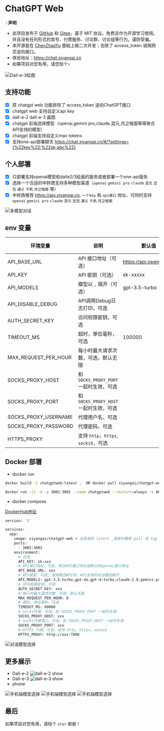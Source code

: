 # ChatGPT Web
💡**声明**
- 此项目发布于 [GitHub](https://github.com/cmyang-it/xiyangai-chatgpt-web) 和 [Gitee](https://gitee.com/cmyang-it/xiyangai-chatgpt-web)，基于 MIT 协议，免费且作为开源学习使用。并且没有任何形式的卖号、付费服务、讨论群、讨论组等行为。谨防受骗。
- 本开源是在 [ChenZhaoYu](https://github.com/Chanzhaoyu/chatgpt-web) 基础上做二次开发；去除了 access_token 调用网页逆向接口。
- 体验地址：https://chat.xiyangai.cn
- 如果项目对您有用，请您给个`⭐`


![Dall-e-3绘图](https://easyimage.cmyang.cn/i/2024/07/16/yyptni.webp)

## 支持功能
- [x] 原 chatgpt web 功能排除了 access_token 逆向ChatGPT接口
- [x] chatgpt web 支持自定义api key
- [X] dall-e-2 dall-e-3 画图
- [X] chatgpt 前端选择模型（openai,gemini pro,claude,混元,月之暗面等等聚合API支持的模型）
- [X] chatgpt 前端支持自定义max tokens
- [X] 支持one-api部署聊天 https://chat.xiyangai.cn/#/?settings={%22key%22:%22sk-abc%22}

## 个人部署
- [x] 只部署支持openai模型和dalle2/3绘画的服务或者部署一个one-api服务
- [x] 选择一个合适的中转商支持多种模型渠道（`openai` `gemini pro` `claude` `混元` `豆包` `通义` `千帆` `月之暗面` 等）
- [x] 中转商推荐 https://api.xiyangai.cn, `一个key` 和 `api接口` 地址，可同时支持 `openai` `gemini pro` `claude` `混元` `豆包` `通义` `千帆` `月之暗面`

![多模型对话](https://easyimage.cmyang.cn/i/2024/07/16/yyaxaj.webp)

## env 变量
| 环境变量 | 说明                           | 默认值                    |docker部署|
| --- |------------------------------|------------------------| --- |
| API_BASE_URL | API 接口地址（可选）                 | https://api.openai.com | ✅ |
| API_KEY | API 密钥（可选）                   | sk-xxxxx               | ✅ |
| API_MODELS | 模型以 `,` 隔开（可选）               | gpt-3.5-turbo          | ✅ |
| API_DISABLE_DEBUG | API调用Debug日志打印，可选            |                        | ✅ |
| AUTH_SECRET_KEY | 访问权限密钥，可选                    |                        | ✅ |
| TIMEOUT_MS | 超时，单位毫秒，可选                   |            100000            | ✅ |
| MAX_REQUEST_PER_HOUR | 每小时最大请求次数，可选，默认无限            |                        | ✅ |
| SOCKS_PROXY_HOST | 和 `SOCKS_PROXY_PORT` 一起时生效，可选 |                        | ✅ |
| SOCKS_PROXY_PORT | 和 `SOCKS_PROXY_HOST` 一起时生效，可选 |                        | ✅ |
| SOCKS_PROXY_USERNAME | 代理用户名，可选                     |                        | ✅ |
| SOCKS_PROXY_PASSWORD | 代理密码，可选                      |                        | ✅ |
| HTTPS_PROXY | 支持 `http`，`https`, `socks5`，可选     |                        | ✅ |

## Docker 部署
- docker run
```bash
docker build -t chatgptweb:latest .  OR docker pull xiyangai/chatgpt-web:latest

docker run -it -d -p 3002:3002 --name chatgptweb --restart=always -e API_BASE_URL=https://api.xiyangai.cn -e API_KEY=sk-xxxxxxx -e API_MODELS=gpt-3.5-turbo,gpt-4-turbo,gpt-4o,gemini-pro,claude-2.0,hunyuan-pro,Doubao-pro,qwen-pro xiyangai/chatgpt-web:latest
```

- docker compose

[DockerHub地址](https://hub.docker.com/repository/docker/xiyangai/chatgpt-web/general)

```bash
version: '3'

services:
  app:
    image: xiyangai/chatgpt-web # 总是使用 latest ,更新时重新 pull 该 tag 镜像即可
    ports:
      - 3002:3002
    environment:
      # 可选
      API_KEY: sk-xxx
      # API接口地址，可选，聚合API接口地址或默认的openai接口地址
      API_BASE_URL: xxx
      # API模型，可选, 使用聚合API时，API支持的对话模型都可
      API_MODELS: gpt-3.5-turbo,gpt-4o,gpt-4-turbo,claude-2.0,gemini-pro
      # 访问权限密钥，可选
      AUTH_SECRET_KEY: xxx
      # 每小时最大请求次数，可选，默认无限
      MAX_REQUEST_PER_HOUR: 0
      # 超时，单位毫秒，可选
      TIMEOUT_MS: 60000
      # Socks代理，可选，和 SOCKS_PROXY_PORT 一起时生效
      SOCKS_PROXY_HOST: xxx
      # Socks代理端口，可选，和 SOCKS_PROXY_HOST 一起时生效
      SOCKS_PROXY_PORT: xxx
      # HTTPS 代理，可选，支持 http，https，socks5
      HTTPS_PROXY: http://xxx:7890
```
![对话模型选择](https://easyimage.cmyang.cn/i/2024/07/16/yyuizi.webp)

## 更多展示
- Dall-e-2
![dall-e-2 show](https://easyimage.cmyang.cn/i/2024/07/16/yyy2vn.webp)
- Dall-e-3
![dall-e-3 show](https://easyimage.cmyang.cn/i/2024/07/16/yz9nx8.webp)
- phone

![手机端模型选择](https://easyimage.cmyang.cn/i/2024/07/16/yzck7t.webp)
![手机端模型选择](https://easyimage.cmyang.cn/i/2024/07/16/yzg4sx.webp)
![手机端模型选择](https://easyimage.cmyang.cn/i/2024/07/16/yzhrqq.webp)

## 最后
如果项目对您有用，请给个 `star` 谢谢！
